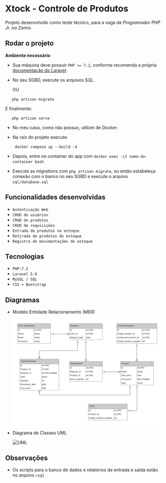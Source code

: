 # Xtock - Controle de Produtos

Projeto desenvolvido como teste técnico, para a vaga de *Programador PHP Jr. na Zamix*.

## Rodar o projeto

**Ambiente necessário**
   - Sua máquina deve possuir `PHP >= 7.2`, conforme recomenda a própria [documentação do Laravel](https://laravel.com/docs/5.6/installation): 
   - No seu SGBD, execute os arquivos SQL.
  
     OU
  
   ```
      php artisan migrate
   ```
   E finalmente:
   
   ```
      php artisan serve
   ```

- No meu caso, como não possuo, utilizei de Docker:
- Na raíz do projeto execute:
  
     ```
      docker compose up --build -d
     ```
- Depois, entre no container do app com `docker exec -it nome-do-container bash`
- Execute as migrations com `php artisan migrate`, ou então estabeleça conexão com o banco no seu SGBD e execute o arquivo `sql/database.sql`
   
## Funcionalidades desenvolvidas

- `Autenticação Web`
- `CRUD de usuários`
- `CRUD de produtos`
- `CRUD de requisições`
- `Entrada de produtos no estoque`
- `Retirada de produtos do estoque`
- `Registro de movimentações de estoque`

## Tecnologias

- `PHP:7.2`
- `Laravel 5.6`
- `MySQL / SQL`
- `CSS + Bootstrap`

## Diagramas

- Modelo Entidade Relacionamento (MER)
  
   ![MER](diagrams/MER/Zamix%20Teste%20-%20Modelo%20ER.png)

- Diagrama de Classes UML
  
   ![UML](diagrams/UML/Zamix%20Teste%20-%20Diagrama%20de%20Classes%20-%20Página%201.png)


## Observações

- Os scripts para o banco de dados e relatórios de entrada e saída estão no arquivo `/sql`
